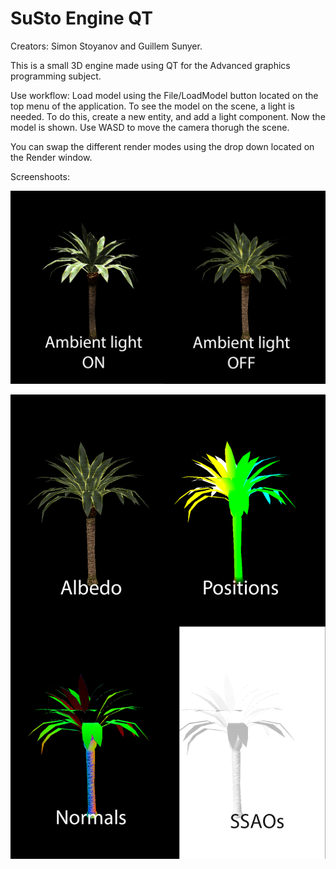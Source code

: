 # SuSto Engine QT

Creators: Simon Stoyanov and Guillem Sunyer.

This is a small 3D engine made using QT for the Advanced graphics programming subject.

Use workflow: Load model using the File/LoadModel button located on the top menu of the application. To 
see the model on the scene, a light is needed. To do this, create a new entity, and add a light component. Now the model is
shown. Use WASD to move the camera thorugh the scene.

You can swap the different render modes using the drop down located on the Render window.

Screenshoots:

![AmbientLight](AmbientLight.png)

![Modes](Modes.png)
